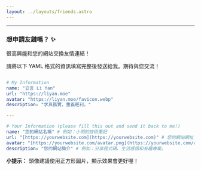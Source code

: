 ```yaml
---
layout: ../layouts/friends.astro
---
```


---

### 想申請友鏈嗎？ ✨

很高興能和您的網站交換友情連結！

請將以下 YAML 格式的資訊填寫完整後發送給我。期待與您交流！

```yaml

# My Information
name: "立言 Li Yan"
url: "https://liyan.moe"
avatar: "https://liyan.moe/favicon.webp"
description: "求真務實，重義輕利。"

---

# Your Information (please fill this out and send it back to me!)
name: "您的網站名稱" # 例如：小明的技術筆記
url: "[https://yourwebsite.com](https://yourwebsite.com)" # 您的網站網址
avatar: "[https://yourwebsite.com/avatar.png](https://yourwebsite.com/avatar.png)" # 您的頭像或網站 LOGO 圖片網址
description: "您的網站簡介" # 例如：分享程式碼、生活感悟和有趣專案。
```

**小提示：** 頭像建議使用正方形圖片，顯示效果會更好喔！